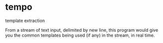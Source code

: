 # tempo
template extraction

From a stream of text input, delimited by new line, this program would give you the common templates being used (if any) in the stream, in real time.
